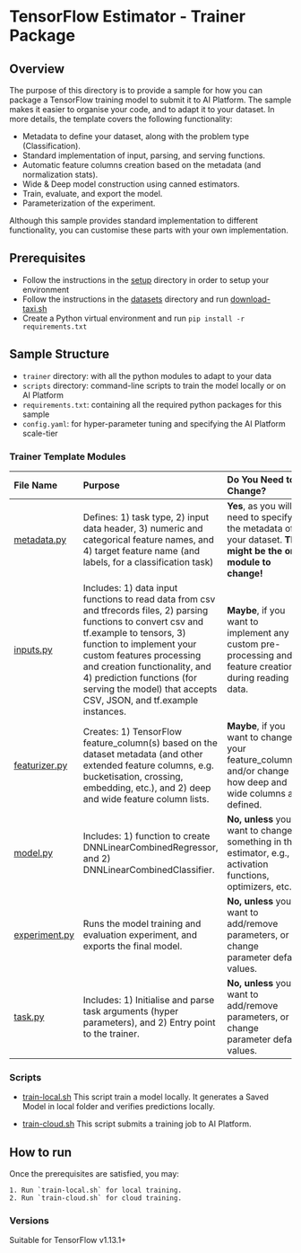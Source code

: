 # TensorFlow Estimator - Trainer Package

## Overview

The purpose of this directory is to provide a sample for how you can package a
TensorFlow training model to submit it to AI Platform. The sample makes it
easier to organise your code, and to adapt it to your dataset. In more details,
the template covers the following functionality:

*   Metadata to define your dataset, along with the problem type (Classification).
*   Standard implementation of input, parsing, and serving functions.
*   Automatic feature columns creation based on the metadata (and normalization stats).
*   Wide & Deep model construction using canned estimators.
*   Train, evaluate, and export the model.
*   Parameterization of the experiment.

Although this sample provides standard implementation to different
functionality, you can customise these parts with your own implementation.

## Prerequisites

* Follow the instructions in the [setup](../../../../setup) directory in order to setup your environment
* Follow the instructions in the [datasets](../../../../datasets) directory and run [download-taxi.sh](../../../../datasets/download-taxi.sh)
* Create a Python virtual environment and run `pip install -r requirements.txt`

## Sample Structure

* `trainer` directory: with all the python modules to adapt to your data
* `scripts` directory: command-line scripts to train the model locally or on AI Platform
* `requirements.txt`: containing all the required python packages for this sample 
* `config.yaml`: for hyper-parameter tuning and specifying the AI Platform scale-tier

### Trainer Template Modules

File Name                                         | Purpose                                                                                                                                                                                                                                                                                                                                | Do You Need to Change?
:------------------------------------------------ | :------------------------------------------------------------------------------------------------------------------------------------------------------------------------------------------------------------------------------------------------------------------------------------------------------------------------------------- | :---------------------
[metadata.py](trainer/metadata.py)     | Defines: 1) task type, 2) input data header, 3) numeric and categorical feature names, and 4) target feature name (and labels, for a classification task)                                                                                                                                                                              | **Yes**, as you will need to specify the metadata of your dataset. **This might be the only module to change!**
[inputs.py](trainer/inputs.py)         | Includes: 1) data input functions to read data from csv and tfrecords files, 2) parsing functions to convert csv and tf.example to tensors, 3) function to implement your custom features processing and creation functionality, and 4) prediction functions (for serving the model) that accepts CSV, JSON, and tf.example instances. | **Maybe**, if you want to implement any custom pre-processing and feature creation during reading data.
[featurizer.py](trainer/featurizer.py) | Creates: 1) TensorFlow feature_column(s) based on the dataset metadata (and other extended feature columns, e.g. bucketisation, crossing, embedding, etc.), and 2) deep and wide feature column lists.                                                                                                                                 | **Maybe**, if you want to change your feature_column(s) and/or change how deep and wide columns are defined.
[model.py](trainer/model.py)           | Includes: 1) function to create DNNLinearCombinedRegressor, and 2) DNNLinearCombinedClassifier.                                                                                                                                                                                                                                        | **No, unless** you want to change something in the estimator, e.g., activation functions, optimizers, etc..
[experiment.py](trainer/task.py)       | Runs the model training and evaluation experiment, and exports the final model.                                                                                                                                                                                                                                                        | **No, unless** you want to add/remove parameters, or change parameter default values.
[task.py](trainer/task.py)             | Includes: 1) Initialise and parse task arguments (hyper parameters), and 2) Entry point to the trainer.                                                                                                                                                                                                                                | **No, unless** you want to add/remove parameters, or change parameter default values.

### Scripts

* [train-local.sh](scripts/train-local) This script train a model locally. 
  It generates a Saved Model in local folder and verifies predictions locally.

* [train-cloud.sh](scripts/train-cloud.sh) This script submits a training job to AI Platform.

## How to run

Once the prerequisites are satisfied, you may:

    1. Run `train-local.sh` for local training.
    2. Run `train-cloud.sh` for cloud training.

### Versions

Suitable for TensorFlow v1.13.1+
